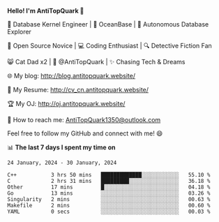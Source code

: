 
**Hello! I'm AntiTopQuark 👋**

🔧 Database Kernel Engineer | 🌊 OceanBase | 🤖 Autonomous Database Explorer

🌱 Open Source Novice | 💻 Coding Enthusiast | 🔍 Detective Fiction Fan

😸 Cat Dad x2 | 🎉 @AntiTopQuark | ✨ Chasing Tech & Dreams

🌐 My blog: http://blog.antitopquark.website/

📄 My Resume: http://cv_cn.antitopquark.website/

🏆 My OJ: http://oj.antitopquark.website/

📧 How to reach me: AntiTopQuark1350@outlook.com

Feel free to follow my GitHub and connect with me! 😄

📊 **The last 7 days I spent my time on** 

<!--START_SECTION:waka-->
```text
24 January, 2024 - 30 January, 2024

C++           3 hrs 50 mins   █████████████░░░░░░░░░░░░   55.10 % 
C             2 hrs 31 mins   █████████░░░░░░░░░░░░░░░░   36.18 % 
Other         17 mins         █░░░░░░░░░░░░░░░░░░░░░░░░   04.18 % 
Go            13 mins         ░░░░░░░░░░░░░░░░░░░░░░░░░   03.26 % 
Singularity   2 mins          ░░░░░░░░░░░░░░░░░░░░░░░░░   00.63 % 
Makefile      2 mins          ░░░░░░░░░░░░░░░░░░░░░░░░░   00.60 % 
YAML          0 secs          ░░░░░░░░░░░░░░░░░░░░░░░░░   00.03 %
```
<!--END_SECTION:waka-->


